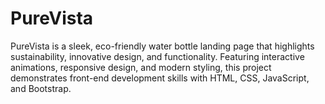 # PureVista
PureVista is a sleek, eco-friendly water bottle landing page that highlights sustainability, innovative design, and functionality. Featuring interactive animations, responsive design, and modern styling, this project demonstrates front-end development skills with HTML, CSS, JavaScript, and Bootstrap.
